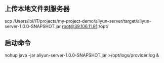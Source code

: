 ## 上传本地文件到服务器
scp /Users/lbl/IT/projects/my-project-demo/aliyun-server/target/aliyun-server-1.0.0-SNAPSHOT.jar root@39.106.11.81:/opt/

## 启动命令

nohup java -jar aliyun-server-1.0.0-SNAPSHOT.jar >/opt/logs/provider.log &
